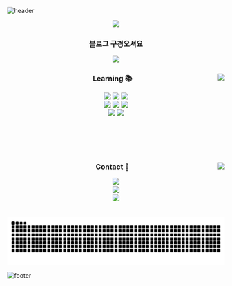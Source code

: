 ![header](https://capsule-render.vercel.app/api?type=waving&color=auto&height=100&section=header&text=Leebyeonchan)
<div align = "center">
   <img src="https://github.com/user-attachments/assets/8d03365e-4bdb-4ea6-b66d-32880c797e43" width=50%>
</div>
<div align = "center">
   
### 블로그 구경오셔요
   <a href="https://mark77234.github.io/">
    <img src="https://img.shields.io/badge/-블로그입장(클릭)-343422.svg?logo=Github&style=for-the-badge&logoColor=pink">
  </a>
   
</div>

<div align = "center">
   <img align="right" src="https://github-readme-stats.vercel.app/api?username=mark77234&theme=dark&show_icons=true"/>

  ### Learning 📚
  <img src="https://img.shields.io/badge/-Flutter-343422.svg?logo=flutter&style=for-the-badge&logoColor=blue">
  <img src="https://img.shields.io/badge/-Kotlin-343422.svg?logo=Kotlin&style=for-the-badge&logoColor=skyblue">
  <img src="https://img.shields.io/badge/-Swift-343422.svg?logo=Swift&style=for-the-badge&logoColor=orange">
  <br>
  <img src="https://img.shields.io/badge/-JavaScript-343422.svg?logo=JavaScript&style=for-the-badge&logoColor=yellow">
  <img src="https://img.shields.io/badge/-HTML-343422.svg?logo=html5&style=for-the-badge&logoColor=red">
  <img src="https://img.shields.io/badge/-CSS-343422.svg?logo=css3&style=for-the-badge&logoColor=blue">
  <br>
  <img src="https://img.shields.io/badge/-C-343422.svg?logo=c&style=for-the-badge&logoColor=white">
  <img src="https://img.shields.io/badge/-Python-343422.svg?logo=python&style=for-the-badge&logoColor=green">

  <br><br><br><br>
  
</div>

<div align = "center">
  
  <img align="right" src="http://mazassumnida.wtf/api/v2/generate_badge?boj=mark7723"/>

 ### Contact 🔗
  <a href="https://www.instagram.com/mark77234/">
    <img src="https://img.shields.io/badge/-Instagram-343422.svg?logo=Instagram&style=for-the-badge&logoColor=pink">
  </a>
  <br>
  <a href="https://mark7723.tistory.com/">
     <img src="https://img.shields.io/badge/-tistory-343422.svg?logo=tistory&style=for-the-badge&logoColor=orange">
  </a>
  <br>
  <img src="https://img.shields.io/badge/-🏫 부산대학교 IT응용공학과 재학중-343422.svg?&style=for-the-badge&logoColor=orange">
  <br><br><br>
   

</div>
<div align="center">
   <img src="https://github.com/mark77234/mark77234/blob/output/github-contribution-grid-snake.svg"/>
</div>


![footer](https://capsule-render.vercel.app/api?type=waving&color=auto&height=100&section=footer)
